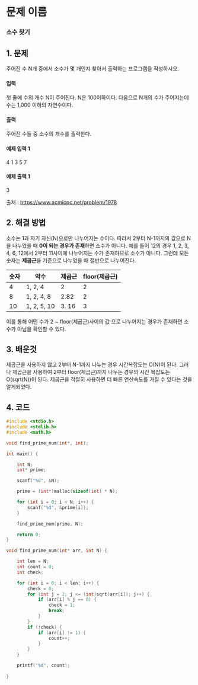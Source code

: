 # 문제 이름
### 소수 찾기  

## 1. 문제
주어진 수 N개 중에서 소수가 몇 개인지 찾아서 출력하는 프로그램을 작성하시오.

#### 입력
첫 줄에 수의 개수 N이 주어진다. N은 100이하이다. 다음으로 N개의 수가 주어지는데 수는 1,000 이하의 자연수이다.

#### 출력
주어진 수들 중 소수의 개수를 출력한다.

#### 예제 입력 1
4
1 3 5 7

#### 예제 출력 1
3

출처 : https://www.acmicpc.net/problem/1978


## 2. 해결 방법
소수는 1과 자기 자신(N)으로만 나누어지는 수이다. 
따라서 2부터 N-1까지의 값으로 N을 나누었을 때 **0이 되는 경우가 존재**하면 소수가 아니다.
예를 들어 12의 경우 1, 2, 3, 4, 6, 12에서 2부터 11사이에 나누어지는 수가 존재하므로 소수가 아니다.
그런데 모든 숫자는 **제곱근**을 기준으로 나누었을 때 절반으로 나누어진다.

숫자 | 약수 | 제곱근 | floor(제곱근)
--|--|--|--
4| 1, 2, 4 | 2 | 2
8 | 1, 2, 4, 8 | 2.82 | 2
10 | 1, 2, 5, 10 | 3. 16 | 3

이를 통해 어떤 수가 2 ~ floor(제곱근)사이의 값 으로 나누어지는 경우가 존재하면 소수가 아님을 확인할 수 있다.

## 3. 배운것

제곱근을 사용하지 않고 2부터 N-1까지 나누는 경우 시간복잡도는 O(N)이 된다.
그러나 제곱근을 사용하여 2부터 floor(제곱근)까지 나누는 경우의 시간 복잡도는 O(sqrt(N))이 된다.
제곱근을 적절히 사용하면 더 빠른 연산속도를 가질 수 있다는 것을 알게되었다.

## 4. 코드

```C++
#include <stdio.h>
#include <stdlib.h>
#include <math.h>

void find_prime_num(int*, int);

int main() {

	int N;
	int* prime;

	scanf("%d", &N);

	prime = (int*)malloc(sizeof(int) * N);

	for (int i = 0; i < N; i++) {
		scanf("%d", &prime[i]);
	}

	find_prime_num(prime, N);

	return 0;
}

void find_prime_num(int* arr, int N) {

	int len = N;
	int count = 0;
	int check;

	for (int i = 0; i < len; i++) {
		check = 0;
		for (int j = 2; j <= (int)sqrt(arr[i]); j++) {
			if (arr[i] % j == 0) {
				check = 1;
				break;
			}
		}
		if (!check) {
			if (arr[i] != 1) {
				count++;
			}
		}
	}

	printf("%d", count);
	
}
```
